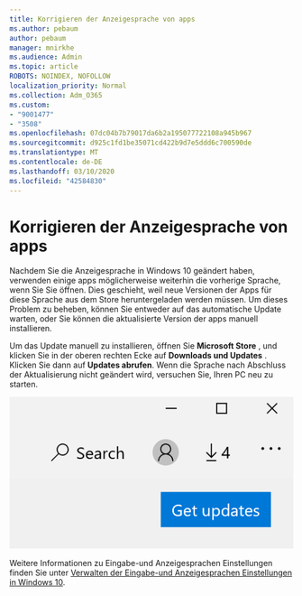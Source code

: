 ```yaml
---
title: Korrigieren der Anzeigesprache von apps
ms.author: pebaum
author: pebaum
manager: mnirkhe
ms.audience: Admin
ms.topic: article
ROBOTS: NOINDEX, NOFOLLOW
localization_priority: Normal
ms.collection: Adm_O365
ms.custom:
- "9001477"
- "3508"
ms.openlocfilehash: 07dc04b7b79017da6b2a195077722108a945b967
ms.sourcegitcommit: d925c1fd1be35071cd422b9d7e5ddd6c700590de
ms.translationtype: MT
ms.contentlocale: de-DE
ms.lasthandoff: 03/10/2020
ms.locfileid: "42584830"
---
```

# <a name="fix-the-display-language-of-apps"></a>Korrigieren der Anzeigesprache von apps

Nachdem Sie die Anzeigesprache in Windows 10 geändert haben, verwenden einige apps möglicherweise weiterhin die vorherige Sprache, wenn Sie Sie öffnen. Dies geschieht, weil neue Versionen der Apps für diese Sprache aus dem Store heruntergeladen werden müssen. Um dieses Problem zu beheben, können Sie entweder auf das automatische Update warten, oder Sie können die aktualisierte Version der apps manuell installieren.

Um das Update manuell zu installieren, öffnen Sie **Microsoft Store** , und klicken Sie in der oberen rechten Ecke auf **Downloads und Updates** . Klicken Sie dann auf **Updates abrufen**. Wenn die Sprache nach Abschluss der Aktualisierung nicht geändert wird, versuchen Sie, Ihren PC neu zu starten.

![Updates abrufen.](media/get-updates.png)

Weitere Informationen zu Eingabe-und Anzeigesprachen Einstellungen finden Sie unter [Verwalten der Eingabe-und Anzeigesprachen Einstellungen in Windows 10](https://support.microsoft.com/help/4027670/windows-10-add-and-switch-input-and-display-language-preferences).
